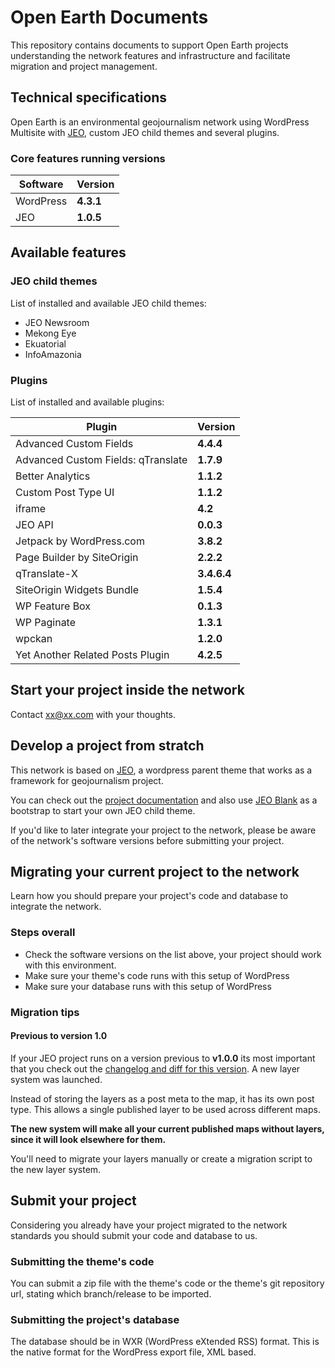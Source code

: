# Open Earth Documents

This repository contains documents to support Open Earth projects understanding the network features and infrastructure and facilitate migration and project management.

## Technical specifications

Open Earth is an environmental geojournalism network using WordPress Multisite with [JEO](http://jeowp.org), custom JEO child themes and several plugins.

### Core features running versions

| Software | Version |
| --- | --- |
| WordPress | **4.3.1** |
| JEO | **1.0.5** |

## Available features

### JEO child themes

List of installed and available JEO child themes:

 - JEO Newsroom
 - Mekong Eye
 - Ekuatorial
 - InfoAmazonia

### Plugins

List of installed and available plugins:

| Plugin | Version |
| --- | --- |
| Advanced Custom Fields | **4.4.4** |
| Advanced Custom Fields: qTranslate | **1.7.9** |
| Better Analytics | **1.1.2** |
| Custom Post Type UI | **1.1.2** |
| iframe | **4.2** |
| JEO API | **0.0.3** |
| Jetpack by WordPress.com | **3.8.2** |
| Page Builder by SiteOrigin | **2.2.2** |
| qTranslate-X | **3.4.6.4** |
| SiteOrigin Widgets Bundle | **1.5.4** |
| WP Feature Box | **0.1.3** |
| WP Paginate | **1.3.1** |
| wpckan | **1.2.0** |
| Yet Another Related Posts Plugin | **4.2.5** |

## Start your project inside the network

Contact xx@xx.com with your thoughts.

## Develop a project from stratch

This network is based on [JEO](http://jeowp.org), a wordpress parent theme that works as a framework for geojournalism project.

You can check out the [project documentation](http://www.jeowp.org/) and also use [JEO Blank](https://github.com/InfoAmazonia/jeo-blank) as a bootstrap to start your own JEO child theme.

If you'd like to later integrate your project to the network, please be aware of the network's software versions before submitting your project.


## Migrating your current project to the network

Learn how you should prepare your project's code and database to integrate the network.

### Steps overall

 - Check the software versions on the list above, your project should work with this environment.
 - Make sure your theme's code runs with this setup of WordPress
 - Make sure your database runs with this setup of WordPress

### Migration tips

#### Previous to version 1.0

If your JEO project runs on a version previous to **v1.0.0** its most important that you check out the [changelog and diff for this version](https://github.com/oeco/jeo/releases/tag/v1.0.0). A new layer system was launched.

Instead of storing the layers as a post meta to the map, it has its own post type. This allows a single published layer to be used across different maps.

**The new system will make all your current published maps without layers, since it will look elsewhere for them.**

You'll need to migrate your layers manually or create a migration script to the new layer system.

## Submit your project

Considering you already have your project migrated to the network standards you should submit your code and database to us.

### Submitting the theme's code

You can submit a zip file with the theme's code or the theme's git repository url, stating which branch/release to be imported.

### Submitting the project's database

The database should be in WXR (WordPress eXtended RSS) format. This is the native format for the WordPress export file, XML based.
